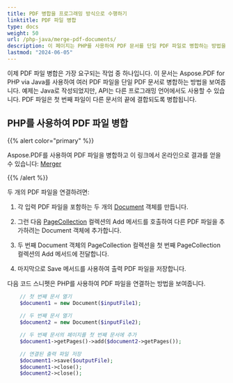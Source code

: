 ```yaml
---
title: PDF 병합을 프로그래밍 방식으로 수행하기
linktitle: PDF 파일 병합
type: docs
weight: 50
url: /php-java/merge-pdf-documents/
description: 이 페이지는 PHP를 사용하여 PDF 문서를 단일 PDF 파일로 병합하는 방법을 설명합니다.
lastmod: "2024-06-05"
---
```


이제 PDF 파일 병합은 가장 요구되는 작업 중 하나입니다.
이 문서는 Aspose.PDF for PHP via Java를 사용하여 여러 PDF 파일을 단일 PDF 문서로 병합하는 방법을 보여줍니다. 예제는 Java로 작성되었지만, API는 다른 프로그래밍 언어에서도 사용할 수 있습니다. PDF 파일은 첫 번째 파일이 다른 문서의 끝에 결합되도록 병합됩니다.

## PHP를 사용하여 PDF 파일 병합

{{% alert color="primary" %}}

Aspose.PDF를 사용하여 PDF 파일을 병합하고 이 링크에서 온라인으로 결과를 얻을 수 있습니다: [Merger](https://products.aspose.app/pdf/merger)

{{% /alert %}}

두 개의 PDF 파일을 연결하려면:

1. 각 입력 PDF 파일을 포함하는 두 개의 [Document](https://reference.aspose.com/pdf/java/com.aspose.pdf/class-use/Document) 객체를 만듭니다.

1. 그런 다음 [PageCollection](https://reference.aspose.com/pdf/java/com.aspose.pdf/class-use/PageCollection) 컬렉션의 Add 메서드를 호출하여 다른 PDF 파일을 추가하려는 Document 객체에 추가합니다.
1. 두 번째 Document 객체의 PageCollection 컬렉션을 첫 번째 PageCollection 컬렉션의 Add 메서드에 전달합니다.
1. 마지막으로 Save 메서드를 사용하여 출력 PDF 파일을 저장합니다.

다음 코드 스니펫은 PHP를 사용하여 PDF 파일을 연결하는 방법을 보여줍니다.

```php
    // 첫 번째 문서 열기
    $document1 = new Document($inputFile1);
    
    // 두 번째 문서 열기
    $document2 = new Document($inputFile2);

    // 두 번째 문서의 페이지를 첫 번째 문서에 추가
    $document1->getPages()->add($document2->getPages());

    // 연결된 출력 파일 저장
    $document1->save($outputFile);
    $document1->close();
    $document2->close();
```